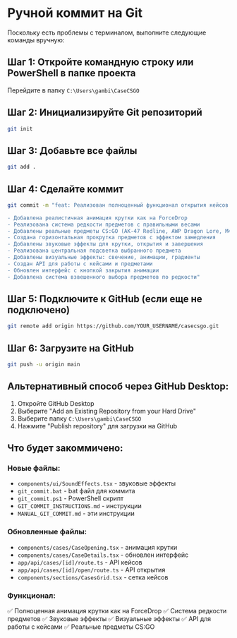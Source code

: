 # Ручной коммит на Git

Поскольку есть проблемы с терминалом, выполните следующие команды вручную:

## Шаг 1: Откройте командную строку или PowerShell в папке проекта
Перейдите в папку `C:\Users\gambi\CaseCSGO`

## Шаг 2: Инициализируйте Git репозиторий
```bash
git init
```

## Шаг 3: Добавьте все файлы
```bash
git add .
```

## Шаг 4: Сделайте коммит
```bash
git commit -m "feat: Реализован полноценный функционал открытия кейсов CS:GO

- Добавлена реалистичная анимация крутки как на ForceDrop
- Реализована система редкости предметов с правильными весами
- Добавлены реальные предметы CS:GO (AK-47 Redline, AWP Dragon Lore, M4A4 Howl и др.)
- Создана горизонтальная прокрутка предметов с эффектом замедления
- Добавлены звуковые эффекты для крутки, открытия и завершения
- Реализована центральная подсветка выбранного предмета
- Добавлены визуальные эффекты: свечение, анимации, градиенты
- Создан API для работы с кейсами и предметами
- Обновлен интерфейс с кнопкой закрытия анимации
- Добавлена система взвешенного выбора предметов по редкости"
```

## Шаг 5: Подключите к GitHub (если еще не подключено)
```bash
git remote add origin https://github.com/YOUR_USERNAME/casecsgo.git
```

## Шаг 6: Загрузите на GitHub
```bash
git push -u origin main
```

## Альтернативный способ через GitHub Desktop:
1. Откройте GitHub Desktop
2. Выберите "Add an Existing Repository from your Hard Drive"
3. Выберите папку `C:\Users\gambi\CaseCSGO`
4. Нажмите "Publish repository" для загрузки на GitHub

## Что будет закоммичено:

### Новые файлы:
- `components/ui/SoundEffects.tsx` - звуковые эффекты
- `git_commit.bat` - bat файл для коммита
- `git_commit.ps1` - PowerShell скрипт
- `GIT_COMMIT_INSTRUCTIONS.md` - инструкции
- `MANUAL_GIT_COMMIT.md` - эти инструкции

### Обновленные файлы:
- `components/cases/CaseOpening.tsx` - анимация крутки
- `components/cases/CaseDetails.tsx` - обновлен интерфейс
- `app/api/cases/[id]/route.ts` - API кейсов
- `app/api/cases/[id]/open/route.ts` - API открытия
- `components/sections/CasesGrid.tsx` - сетка кейсов

### Функционал:
✅ Полноценная анимация крутки как на ForceDrop
✅ Система редкости предметов
✅ Звуковые эффекты
✅ Визуальные эффекты
✅ API для работы с кейсами
✅ Реальные предметы CS:GO
